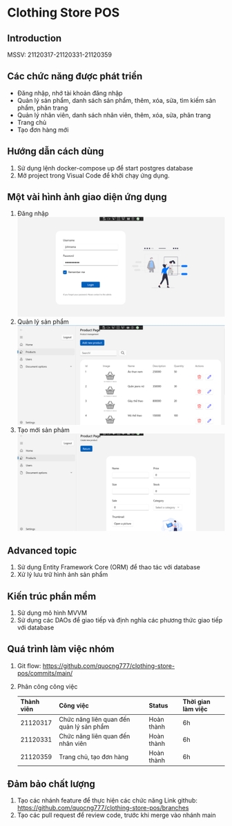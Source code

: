 # Clothing Store POS

## Introduction
MSSV: 21120317-21120331-21120359

## Các chức năng được phát triển
- Đăng nhập, nhớ tài khoản đăng nhập
- Quản lý sản phẩm, danh sách sản phẩm, thêm, xóa, sửa, tìm kiếm sản phẩm, phân trang
- Quản lý nhân viên, danh sách nhân viên, thêm, xóa, sửa, phân trang
- Trang chủ
- Tạo đơn hàng mới

## Hướng dẫn cách dùng
1. Sử dụng lệnh docker-compose up để start postgres database
2. Mở project trong Visual Code để khởi chạy ứng dụng.

## Một vài hình ảnh giao diện ứng dụng
1. Đăng nhập
![alt text](app-resource/image.png)
2. Quản lý sản phẩm
![alt text](app-resource/image-2.png)
3. Tạo mới sản phảm
![alt text](app-resource/image-3.png)

## Advanced topic
1. Sử dụng Entity Framework Core (ORM) để thao tác với database
2. Xử lý lưu trữ hình ảnh sản phẩm

## Kiến trúc phần mềm
1. Sử dụng mô hình MVVM
2. Sử dụng các DAOs để giao tiếp và định nghĩa các phương thức giao tiếp với database

## Quá trình làm việc nhóm
1. Git flow: https://github.com/quocng777/clothing-store-pos/commits/main/
2. Phân công công việc
    
    | Thành viên | Công việc                                    | Status    | Thời gian làm việc |
    |------------|----------------------------------------------|----------|--------------------|
    | 21120317   | Chức năng liên quan đến quản lý sản phẩm     |Hoàn thành|6h                  |
    | 21120331   | Chức năng liên quan đến nhân viên            |Hoàn thành|6h                  |
    | 21120359   | Trang chủ, tạo đơn hàng                      |Hoàn thành|6h                  |

## Đảm bảo chất lượng
1. Tạo các nhánh feature để thực hiện các chức năng
Link github: https://github.com/quocng777/clothing-store-pos/branches
2. Tạo các pull request để review code, trước khi merge vào nhánh main
